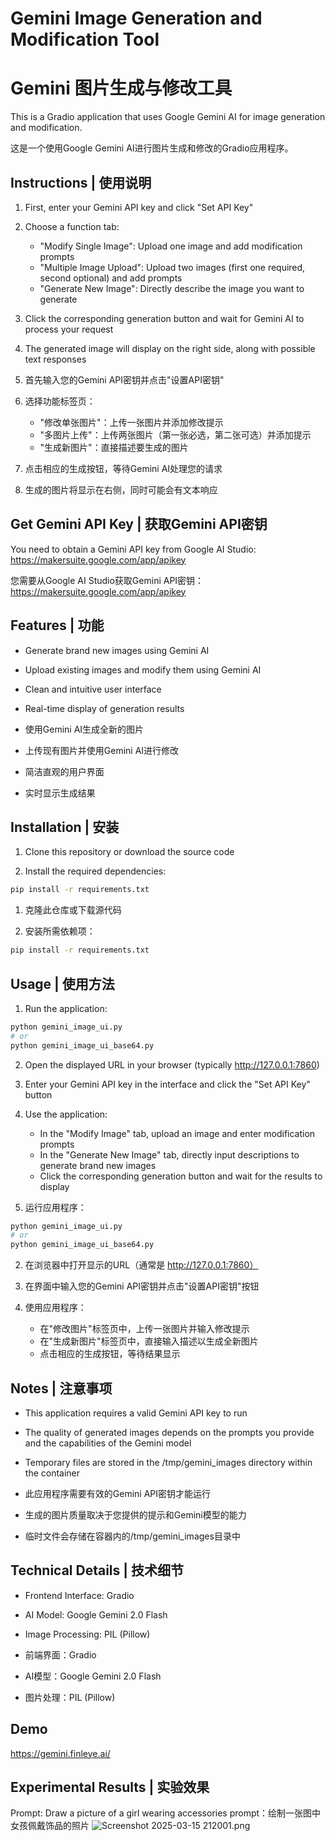 # Gemini Image Generation and Modification Tool
# Gemini 图片生成与修改工具

This is a Gradio application that uses Google Gemini AI for image generation and modification.

这是一个使用Google Gemini AI进行图片生成和修改的Gradio应用程序。


## Instructions | 使用说明

1. First, enter your Gemini API key and click "Set API Key"
2. Choose a function tab:
   - "Modify Single Image": Upload one image and add modification prompts
   - "Multiple Image Upload": Upload two images (first one required, second optional) and add prompts
   - "Generate New Image": Directly describe the image you want to generate
3. Click the corresponding generation button and wait for Gemini AI to process your request
4. The generated image will display on the right side, along with possible text responses

1. 首先输入您的Gemini API密钥并点击"设置API密钥"
2. 选择功能标签页：
   - "修改单张图片"：上传一张图片并添加修改提示
   - "多图片上传"：上传两张图片（第一张必选，第二张可选）并添加提示
   - "生成新图片"：直接描述要生成的图片
3. 点击相应的生成按钮，等待Gemini AI处理您的请求
4. 生成的图片将显示在右侧，同时可能会有文本响应

## Get Gemini API Key | 获取Gemini API密钥

You need to obtain a Gemini API key from Google AI Studio: https://makersuite.google.com/app/apikey

您需要从Google AI Studio获取Gemini API密钥：https://makersuite.google.com/app/apikey

## Features | 功能

- Generate brand new images using Gemini AI
- Upload existing images and modify them using Gemini AI
- Clean and intuitive user interface
- Real-time display of generation results

- 使用Gemini AI生成全新的图片
- 上传现有图片并使用Gemini AI进行修改
- 简洁直观的用户界面
- 实时显示生成结果

## Installation | 安装

1. Clone this repository or download the source code

2. Install the required dependencies:

```bash
pip install -r requirements.txt
```

1. 克隆此仓库或下载源代码

2. 安装所需依赖项：

```bash
pip install -r requirements.txt
```

## Usage | 使用方法

1. Run the application:

```bash
python gemini_image_ui.py
# or
python gemini_image_ui_base64.py
```

2. Open the displayed URL in your browser (typically http://127.0.0.1:7860)

3. Enter your Gemini API key in the interface and click the "Set API Key" button

4. Use the application:
   - In the "Modify Image" tab, upload an image and enter modification prompts
   - In the "Generate New Image" tab, directly input descriptions to generate brand new images
   - Click the corresponding generation button and wait for the results to display

1. 运行应用程序：

```bash
python gemini_image_ui.py
# or
python gemini_image_ui_base64.py
```

2. 在浏览器中打开显示的URL（通常是 http://127.0.0.1:7860）

3. 在界面中输入您的Gemini API密钥并点击"设置API密钥"按钮

4. 使用应用程序：
   - 在"修改图片"标签页中，上传一张图片并输入修改提示
   - 在"生成新图片"标签页中，直接输入描述以生成全新图片
   - 点击相应的生成按钮，等待结果显示

## Notes | 注意事项

- This application requires a valid Gemini API key to run
- The quality of generated images depends on the prompts you provide and the capabilities of the Gemini model
- Temporary files are stored in the /tmp/gemini_images directory within the container

- 此应用程序需要有效的Gemini API密钥才能运行
- 生成的图片质量取决于您提供的提示和Gemini模型的能力
- 临时文件会存储在容器内的/tmp/gemini_images目录中

## Technical Details | 技术细节

- Frontend Interface: Gradio
- AI Model: Google Gemini 2.0 Flash
- Image Processing: PIL (Pillow)

- 前端界面：Gradio
- AI模型：Google Gemini 2.0 Flash
- 图片处理：PIL (Pillow)

## Demo
https://gemini.finleye.ai/

## Experimental Results | 实验效果
Prompt: Draw a picture of a girl wearing accessories
prompt：绘制一张图中女孩佩戴饰品的照片
![Screenshot 2025-03-15 212001.png](https://s2.loli.net/2025/03/15/VxEz3Rrg2AdYIZ5.png)

